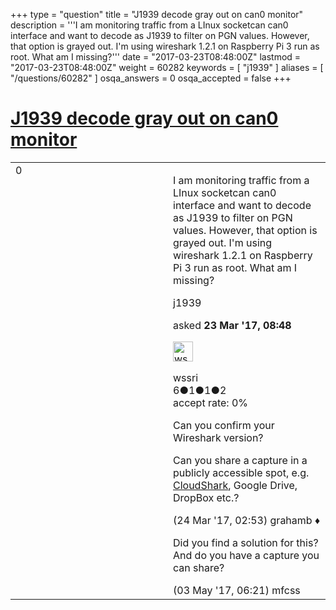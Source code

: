 +++
type = "question"
title = "J1939 decode gray out on can0 monitor"
description = '''I am monitoring traffic from a LInux socketcan can0 interface and want to decode as J1939 to filter on PGN values. However, that option is grayed out. I&#x27;m using wireshark 1.2.1 on Raspberry Pi 3 run as root. What am I missing?'''
date = "2017-03-23T08:48:00Z"
lastmod = "2017-03-23T08:48:00Z"
weight = 60282
keywords = [ "j1939" ]
aliases = [ "/questions/60282" ]
osqa_answers = 0
osqa_accepted = false
+++

<div class="headNormal">

# [J1939 decode gray out on can0 monitor](/questions/60282/j1939-decode-gray-out-on-can0-monitor)

</div>

<div id="main-body">

<div id="askform">

<table id="question-table" style="width:100%;"><colgroup><col style="width: 50%" /><col style="width: 50%" /></colgroup><tbody><tr class="odd"><td style="width: 30px; vertical-align: top"><div class="vote-buttons"><div id="post-60282-score" class="post-score" title="current number of votes">0</div><div id="favorite-count" class="favorite-count"></div></div></td><td><div id="item-right"><div class="question-body"><p>I am monitoring traffic from a LInux socketcan can0 interface and want to decode as J1939 to filter on PGN values. However, that option is grayed out. I'm using wireshark 1.2.1 on Raspberry Pi 3 run as root. What am I missing?</p></div><div id="question-tags" class="tags-container tags">j1939</div><div id="question-controls" class="post-controls"></div><div class="post-update-info-container"><div class="post-update-info post-update-info-user"><p>asked <strong>23 Mar '17, 08:48</strong></p><img src="https://secure.gravatar.com/avatar/4f2c3af78296f1a6678007cd5f24d770?s=32&amp;d=identicon&amp;r=g" class="gravatar" width="32" height="32" alt="wssri&#39;s gravatar image" /><p>wssri<br />
<span class="score" title="6 reputation points">6</span><span title="1 badges"><span class="badge1">●</span><span class="badgecount">1</span></span><span title="1 badges"><span class="silver">●</span><span class="badgecount">1</span></span><span title="2 badges"><span class="bronze">●</span><span class="badgecount">2</span></span><br />
<span class="accept_rate" title="Rate of the user&#39;s accepted answers">accept rate:</span> <span title="wssri has no accepted answers">0%</span></p></div></div><div id="comments-container-60282" class="comments-container"><span id="60303"></span><div id="comment-60303" class="comment"><div id="post-60303-score" class="comment-score"></div><div class="comment-text"><p>Can you confirm your Wireshark version?</p><p>Can you share a capture in a publicly accessible spot, e.g. <a href="http://cloudshark.org">CloudShark</a>, Google Drive, DropBox etc.?</p></div><div id="comment-60303-info" class="comment-info"><span class="comment-age">(24 Mar '17, 02:53)</span> grahamb ♦</div></div><span id="61204"></span><div id="comment-61204" class="comment"><div id="post-61204-score" class="comment-score"></div><div class="comment-text"><p>Did you find a solution for this? And do you have a capture you can share?</p></div><div id="comment-61204-info" class="comment-info"><span class="comment-age">(03 May '17, 06:21)</span> mfcss</div></div></div><div id="comment-tools-60282" class="comment-tools"></div><div class="clear"></div><div id="comment-60282-form-container" class="comment-form-container"></div><div class="clear"></div></div></td></tr></tbody></table>

</div>

</div>

